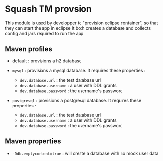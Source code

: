 Squash TM provsion
==================

This module is used by developper to "provision eclipse container", so that they can start the app in eclipse
It both creates a database and collects config and jars required to run the app

Maven profiles
--------------

* default : provisions a h2 database

* `mysql` : provisions a mysql database. It requires these properties :
	* `dev.database.url` : the test database url
	* `dev.database.username` : a user with DDL grants
	* `dev.database.password` : the username's password
	
* `postgresql` : provisions a postgresql database. It requires these properties :
	* `dev.database.url` : the test database url
	* `dev.database.username` : a user with DDL grants
	* `dev.database.password` : the username's password
	

Maven properties
----------------

* `-Ddb.emptycontent=true` : will create a database with no mock user data